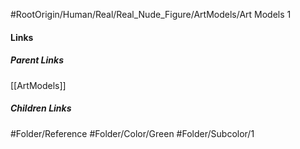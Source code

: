 #RootOrigin/Human/Real/Real_Nude_Figure/ArtModels/Art Models 1
#### Links
##### Parent Links
[[ArtModels]]
##### Children Links
#Folder/Reference
#Folder/Color/Green
#Folder/Subcolor/1
